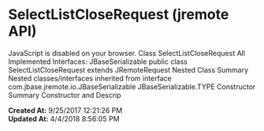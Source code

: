 # SelectListCloseRequest (jremote API)

JavaScript is disabled on your browser. Class SelectListCloseRequest All Implemented Interfaces: JBaseSerializable public class SelectListCloseRequest extends JRemoteRequest Nested Class Summary Nested classes/interfaces inherited from interface com.jbase.jremote.io.JBaseSerializable JBaseSerializable.TYPE Constructor Summary Constructor and Descrip  

**Created At:** 9/25/2017 12:21:26 PM  
**Updated At:** 4/4/2018 8:56:05 PM  

